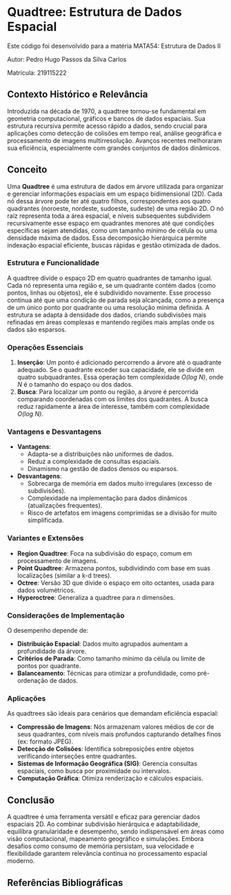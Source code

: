 # Quadtree: Estrutura de Dados Espacial
Este código foi desenvolvido para a matéria MATA54: Estrutura de Dados II

Autor: Pedro Hugo Passos da Silva Carlos

Matrícula: 219115222

## Contexto Histórico e Relevância
Introduzida na década de 1970, a quadtree tornou-se fundamental em geometria computacional, gráficos e bancos de dados espaciais. Sua estrutura recursiva permite acesso rápido a dados, sendo crucial para aplicações como detecção de colisões em tempo real, análise geográfica e processamento de imagens multirresolução. Avanços recentes melhoraram sua eficiência, especialmente com grandes conjuntos de dados dinâmicos.

## Conceito

Uma **Quadtree** é uma estrutura de dados em árvore utilizada para organizar e gerenciar informações espaciais em um espaço bidimensional (2D). Cada nó dessa árvore pode ter até quatro filhos, correspondentes aos quatro quadrantes (noroeste, nordeste, sudoeste, sudeste) de uma região 2D. O nó raiz representa toda a área espacial, e níveis subsequentes subdividem recursivamente esse espaço em quadrantes menores até que condições específicas sejam atendidas, como um tamanho mínimo de célula ou uma densidade máxima de dados. Essa decomposição hierárquica permite indexação espacial eficiente, buscas rápidas e gestão otimizada de dados.

### Estrutura e Funcionalidade
A quadtree divide o espaço 2D em quatro quadrantes de tamanho igual. Cada nó representa uma região e, se um quadrante contém dados (como pontos, linhas ou objetos), ele é subdividido novamente. Esse processo continua até que uma condição de parada seja alcançada, como a presença de um único ponto por quadrante ou uma resolução mínima definida. A estrutura se adapta à densidade dos dados, criando subdivisões mais refinadas em áreas complexas e mantendo regiões mais amplas onde os dados são esparsos.

### Operações Essenciais
1. **Inserção**: Um ponto é adicionado percorrendo a árvore até o quadrante adequado. Se o quadrante exceder sua capacidade, ele se divide em quatro subquadrantes. Essa operação tem complexidade *O(log N)*, onde *N* é o tamanho do espaço ou dos dados.
2. **Busca**: Para localizar um ponto ou região, a árvore é percorrida comparando coordenadas com os limites dos quadrantes. A busca reduz rapidamente a área de interesse, também com complexidade *O(log N)*.

### Vantagens e Desvantagens
- **Vantagens**:
  - Adapta-se a distribuições não uniformes de dados.
  - Reduz a complexidade de consultas espaciais.
  - Dinamismo na gestão de dados densos ou esparsos.
- **Desvantagens**:
  - Sobrecarga de memória em dados muito irregulares (excesso de subdivisões).
  - Complexidade na implementação para dados dinâmicos (atualizações frequentes).
  - Risco de artefatos em imagens comprimidas se a divisão for muito simplificada.

### Variantes e Extensões
- **Region Quadtree**: Foca na subdivisão do espaço, comum em processamento de imagens.
- **Point Quadtree**: Armazena pontos, subdividindo com base em suas localizações (similar a k-d trees).
- **Octree**: Versão 3D que divide o espaço em oito octantes, usada para dados volumétricos.
- **Hyperoctree**: Generaliza a quadtree para *n* dimensões.

### Considerações de Implementação
O desempenho depende de:
- **Distribuição Espacial**: Dados muito agrupados aumentam a profundidade da árvore.
- **Critérios de Parada**: Como tamanho mínimo da célula ou limite de pontos por quadrante.
- **Balanceamento**: Técnicas para otimizar a profundidade, como pré-ordenação de dados.

### Aplicações
As quadtrees são ideais para cenários que demandam eficiência espacial:
- **Compressão de Imagens**: Nós armazenam valores médios de cor de seus quadrantes, com níveis mais profundos capturando detalhes finos (ex: formato JPEG).
- **Detecção de Colisões**: Identifica sobreposições entre objetos verificando interseções entre quadrantes.
- **Sistemas de Informação Geográfica (SIG)**: Gerencia consultas espaciais, como busca por proximidade ou intervalos.
- **Computação Gráfica**: Otimiza renderização e cálculos espaciais.

## Conclusão
A quadtree é uma ferramenta versátil e eficaz para gerenciar dados espaciais 2D. Ao combinar subdivisão hierárquica e adaptabilidade, equilibra granularidade e desempenho, sendo indispensável em áreas como visão computacional, mapeamento geográfico e simulações. Embora desafios como consumo de memória persistam, sua velocidade e flexibilidade garantem relevância contínua no processamento espacial moderno.

## Referências Bibliográficas

